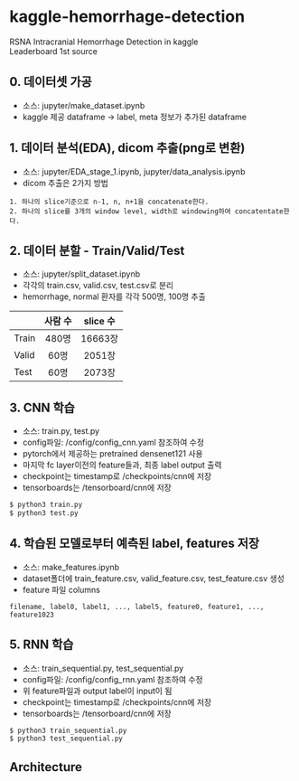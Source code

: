 # kaggle-hemorrhage-detection
RSNA Intracranial Hemorrhage Detection in kaggle<br>
Leaderboard 1st source

## 0. 데이터셋 가공
* 소스: jupyter/make_dataset.ipynb
* kaggle 제공 dataframe -> label, meta 정보가 추가된 dataframe

## 1. 데이터 분석(EDA), dicom 추출(png로 변환)
* 소스: jupyter/EDA_stage_1.ipynb, jupyter/data_analysis.ipynb
* dicom 추출은 2가지 방법
```
1. 하나의 slice기준으로 n-1, n, n+1을 concatenate한다.
2. 하나의 slice를 3개의 window level, width로 windowing하여 concatentate한다.
```

## 2. 데이터 분할 - Train/Valid/Test
* 소스: jupyter/split_dataset.ipynb
* 각각의 train.csv, valid.csv, test.csv로 분리
* hemorrhage, normal 환자를 각각 500명, 100명 추출

| | 사람 수 | slice 수 |
|:---|:---:|:---:|
| Train | 480명 | 16663장 |
| Valid | 60명 | 2051장 |
| Test | 60명 | 2073장 |


## 3. CNN 학습
* 소스: train.py, test.py
* config파일: /config/config_cnn.yaml 참조하여 수정
* pytorch에서 제공하는 pretrained densenet121 사용
* 마지막 fc layer이전의 feature들과, 최종 label output 출력
* checkpoint는 timestamp로 /checkpoints/cnn에 저장
* tensorboards는 /tensorboard/cnn에 저장
```python
$ python3 train.py
$ python3 test.py
```

## 4. 학습된 모델로부터 예측된 label, features 저장
* 소스: make_features.ipynb
* dataset폴더에 train_feature.csv, valid_feature.csv, test_feature.csv 생성
* feature 파일 columns
```
filename, label0, label1, ..., label5, feature0, feature1, ..., feature1023
```

## 5. RNN 학습
* 소스: train_sequential.py, test_sequential.py
* config파일: /config/config_rnn.yaml 참조하여 수정
* 위 feature파일과 output label이 input이 됨
* checkpoint는 timestamp로 /checkpoints/cnn에 저장
* tensorboards는 /tensorboard/cnn에 저장
```python
$ python3 train_sequential.py
$ python3 test_sequential.py
```

## Architecture


